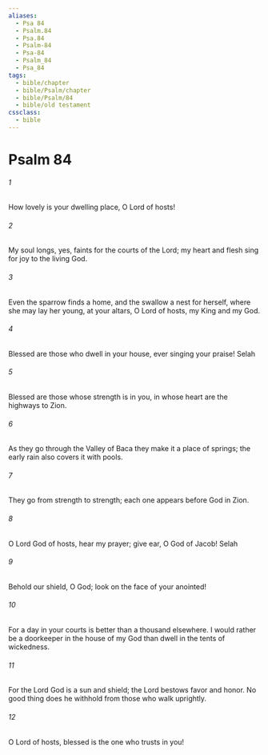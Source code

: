 ```yaml
---
aliases:
  - Psa 84
  - Psalm.84
  - Psa.84
  - Psalm-84
  - Psa-84
  - Psalm_84
  - Psa_84
tags:
  - bible/chapter
  - bible/Psalm/chapter
  - bible/Psalm/84
  - bible/old testament
cssclass:
  - bible
---
```


# Psalm 84

###### 1
How lovely is your dwelling place, O Lord of hosts!
###### 2
My soul longs, yes, faints for the courts of the Lord; my heart and flesh sing for joy to the living God.
###### 3
Even the sparrow finds a home, and the swallow a nest for herself, where she may lay her young, at your altars, O Lord of hosts,   my King and my God.
###### 4
Blessed are those who dwell in your house, ever singing your praise! Selah
###### 5
Blessed are those whose strength is in you,   in whose heart are the highways to Zion.
###### 6
As they go through the Valley of Baca they make it a place of springs;   the early rain also covers it with pools.
###### 7
They go from strength to strength; each one appears before God in Zion.
###### 8
O Lord God of hosts, hear my prayer; give ear, O God of Jacob! Selah
###### 9
Behold our shield, O God; look on the face of your anointed!
###### 10
For a day in your courts is better than a thousand elsewhere. I would rather be a doorkeeper in the house of my God than dwell in the tents of wickedness.
###### 11
For the Lord God is a sun and shield; the Lord bestows favor and honor.   No good thing does he withhold from those who walk uprightly.
###### 12
O Lord of hosts,   blessed is the one who trusts in you!


